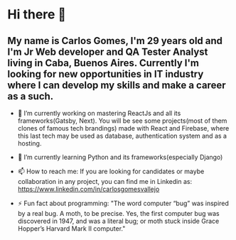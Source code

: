 # Hi there 👋

## My name is Carlos Gomes, I'm 29 years old and I'm Jr Web developer and QA Tester Analyst living in Caba, Buenos Aires. Currently I'm looking for new opportunities in IT industry where I can develop my skills and make a career as a such.

- 🔭 I’m currently working on mastering ReactJs and all its frameworks(Gatsby, Next). You will be see some projects(most of them clones of famous tech brandings) made with React and Firebase, where this last tech may be used as database, authentication system and as a hosting.

- 🌱 I’m currently learning Python and its frameworks(especially Django)

- 📫 How to reach me: If you are looking for candidates or maybe collaboration in any project, you can find me in Linkedin as: https://www.linkedin.com/in/carlosgomesvallejo

- ⚡ Fun fact about programming: "The word computer “bug” was inspired by a real bug. A moth, to be precise. Yes, the first computer bug was discovered in 1947, and was a literal bug; or moth stuck inside Grace Hopper’s Harvard Mark II computer."

